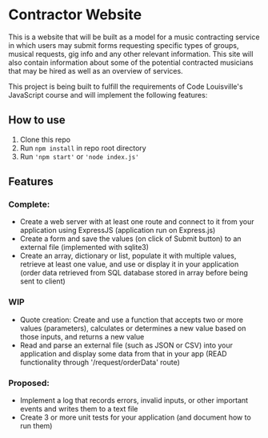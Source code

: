 # Contractor Website

This is a website that will be built as a model for a music contracting service in which users may submit forms requesting specific types of groups, musical requests, gig info and 
any other relevant information. This site will also contain information about some of the potential contracted musicians that may be hired as well as an overview of 
services.

This project is being built to fulfill the requirements of Code Louisville's JavaScript course and will implement the following features:

## How to use
1. Clone this repo
2. Run `npm install` in repo root directory
3. Run `'npm start'` or `'node index.js'`

## Features
### Complete: 
- Create a web server with at least one route and connect to it from your application using ExpressJS (application run on Express.js)
- Create a form and save the values (on click of Submit button) to an external file (implemented with sqlite3)
- Create an array, dictionary or list, populate it with multiple values, retrieve at least one value, and use or display it in your application (order data retrieved from SQL database stored in array before being sent to client)

### WIP
- Quote creation: Create and use a function that accepts two or more values (parameters), calculates or determines a new value based on those inputs, and returns a new value
- Read and parse an external file (such as JSON or CSV) into your application and display some data from that in your app (READ functionality through '/request/orderData' route)

### Proposed:

- Implement a log that records errors, invalid inputs, or other important events and writes them to a text file
- Create 3 or more unit tests for your application (and document how to run them)

